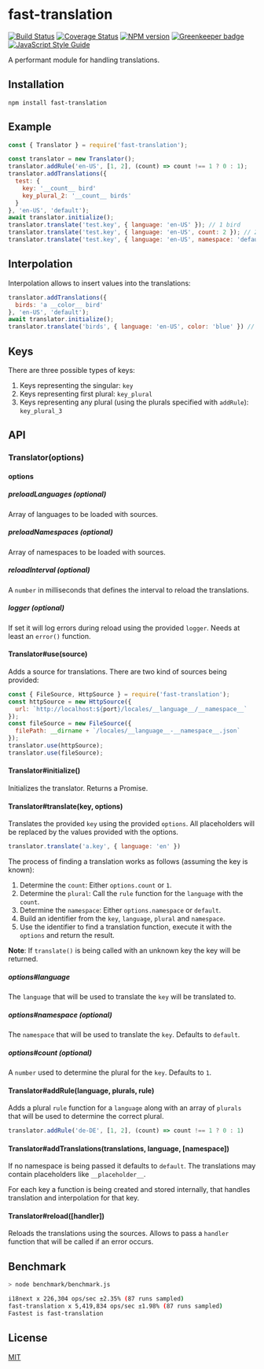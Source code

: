 # fast-translation

[![Build Status](https://travis-ci.org/SerayaEryn/fast-translation.svg?branch=master)](https://travis-ci.org/SerayaEryn/fast-translation)
[![Coverage Status](https://coveralls.io/repos/github/SerayaEryn/fast-translation/badge.svg?branch=master)](https://coveralls.io/github/SerayaEryn/fast-translation?branch=master)
[![NPM version](https://img.shields.io/npm/v/fast-translation.svg?style=flat)](https://www.npmjs.com/package/fast-translation) [![Greenkeeper badge](https://badges.greenkeeper.io/SerayaEryn/fast-translation.svg)](https://greenkeeper.io/)
[![JavaScript Style Guide](https://img.shields.io/badge/code_style-standard-brightgreen.svg)](https://standardjs.com)

A performant module for handling translations.

## Installation

```
npm install fast-translation
```

## Example

```js
const { Translator } = require('fast-translation');

const translator = new Translator();
translator.addRule('en-US', [1, 2], (count) => count !== 1 ? 0 : 1);
translator.addTranslations({
  test: {
    key: '__count__ bird'
    key_plural_2: '__count__ birds'
  }
}, 'en-US', 'default');
await translator.initialize();
translator.translate('test.key', { language: 'en-US' }); // 1 bird
translator.translate('test.key', { language: 'en-US', count: 2 }); // 2 birds
translator.translate('test.key', { language: 'en-US', namespace: 'default' }); // 1 bird
```

## Interpolation

Interpolation allows to insert values into the translations:

```js 
translator.addTranslations({
  birds: 'a __color__ bird'
}, 'en-US', 'default');
await translator.initialize();
translator.translate('birds', { language: 'en-US', color: 'blue' }) // a blue bird
```

## Keys

There are three possible types of keys:

1. Keys representing the singular: `key`
2. Keys representing first plural: `key_plural`
3. Keys representing any plural (using the plurals specified with `addRule`): `key_plural_3`

## API

### Translator(options)

#### options

##### preloadLanguages (optional)

Array of languages to be loaded with sources.

##### preloadNamespaces (optional)

Array of namespaces to be loaded with sources.

##### reloadInterval (optional)

A `number` in milliseconds that defines the interval to reload the translations.

##### logger (optional)

If set it will log errors during reload using the provided `logger`. Needs at least an `error()` function.

#### Translator#use(source)

Adds a source for translations. There are two kind of sources being provided:
```js
const { FileSource, HttpSource } = require('fast-translation');
const httpSource = new HttpSource({
  url: `http://localhost:${port}/locales/__language__/__namespace__`
});
const fileSource = new FileSource({
  filePath: __dirname + `/locales/__language__-__namespace__.json`
});
translator.use(httpSource);
translator.use(fileSource);
```

#### Translator#initialize()

Initializes the translator. Returns a Promise.

#### Translator#translate(key, options)

Translates the provided `key` using the provided `options`. All placeholders 
will be replaced by the values provided with the options.

```js
translator.translate('a.key', { language: 'en' })
```

The process of finding a translation works as follows (assuming the key is known):
1. Determine the `count`: Either `options.count` or `1`.
2. Determine the `plural`: Call the `rule` function for the `language` with the `count`.
3. Determine the `namespace`: Either `options.namespace` or `default`.
4. Build an identifier from the `key`, `language`, `plural` and `namespace`.
5. Use the identifier to find a translation function, execute it with the `options` and return the result.

**Note**: If `translate()` is being called with an unknown key the key will be 
returned.

##### options#language

The `language` that will be used to translate the `key` will be translated to. 

##### options#namespace (optional)

The `namespace` that will be used to translate the `key`. Defaults to `default`.

##### options#count (optional)

A `number` used to determine the plural for the `key`. Defaults to `1`.

#### Translator#addRule(language, plurals, rule)

Adds a plural `rule` function for a `language` along with an array of `plurals` 
that will be used to determine the correct plural.

```js
translator.addRule('de-DE', [1, 2], (count) => count !== 1 ? 0 : 1)
```

#### Translator#addTranslations(translations, language, [namespace])

If no namespace is being passed it defaults to `default`. The translations may 
contain placeholders like `__placeholder__`.

For each key a function is being created and stored internally, that handles 
translation and interpolation for that key.

#### Translator#reload([handler])

Reloads the translations using the sources. Allows to pass a `handler` function 
that will be called if an error occurs.

## Benchmark

```bash
> node benchmark/benchmark.js

i18next x 226,304 ops/sec ±2.35% (87 runs sampled)
fast-translation x 5,419,834 ops/sec ±1.98% (87 runs sampled)
Fastest is fast-translation
```

## License

[MIT](./LICENSE)

